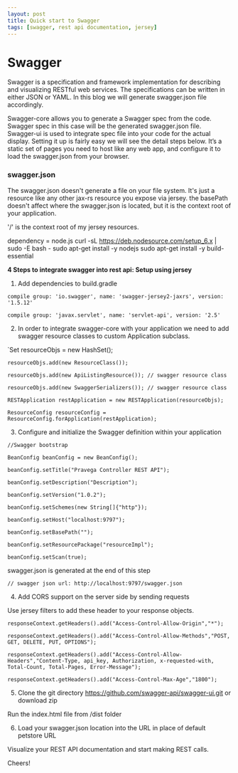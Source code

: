 ```yaml
---
layout: post
title: Quick start to Swagger
tags: [swagger, rest api documentation, jersey]
---
```



# Swagger 
Swagger is a specification and framework implementation for describing and visualizing RESTful web services.
The specifications can be written in either JSON or YAML. In this blog we will generate swagger.json file accordingly. 

Swagger-core allows you to generate a Swagger spec from the code. Swagger spec in this case will be the generated swagger.json file.
Swagger-ui is used to integrate spec file into your code for the actual display.
Setting it up is fairly easy we will see the detail steps below. It’s a static set of pages you need to host like any web app, 
and configure it to load the swagger.json from your browser.

### swagger.json
The swagger.json doesn't generate a file on your file system. 
It's just a resource like any other jax-rs resource you expose via jersey. 
the basePath doesn't affect where the swagger.json is located, but it is the context root of your application.

'/' is the context root of my jersey resources.

dependency = node.js
curl -sL https://deb.nodesource.com/setup_6.x | sudo -E bash -
sudo apt-get install -y nodejs
sudo apt-get install -y build-essential

**4 Steps to integrate swagger into rest api: Setup using jersey**

1. Add dependencies to build.gradle 

`compile group: 'io.swagger', name: 'swagger-jersey2-jaxrs', version: '1.5.12'`

`compile group: 'javax.servlet', name: 'servlet-api', version: '2.5'`

2. In order to integrate swagger-core with your application we need to add swagger resource classes
to custom Application subclass.

`Set<Object> resourceObjs = new HashSet<Object>();

`resourceObjs.add(new ResourceClass());`

`resourceObjs.add(new ApiListingResource()); // swagger resource class` 

`resourceObjs.add(new SwaggerSerializers()); // swagger resource class`

`RESTApplication restApplication = new RESTApplication(resourceObjs);`

`ResourceConfig resourceConfig = ResourceConfig.forApplication(restApplication);`

3. Configure and initialize the Swagger definition within your application



`//Swagger bootstrap`

`BeanConfig beanConfig = new BeanConfig();`

`beanConfig.setTitle("Pravega Controller REST API");`

`beanConfig.setDescription("Description");`

`beanConfig.setVersion("1.0.2");`

`beanConfig.setSchemes(new String[]{"http"});`

`beanConfig.setHost("localhost:9797");`

`beanConfig.setBasePath("");`

`beanConfig.setResourcePackage("resourceImpl");`

`beanConfig.setScan(true);`

swagger.json is generated at the end of this step

`// swagger json url: http://localhost:9797/swagger.json`

4. Add CORS support on the server side by sending requests

Use jersey filters to add these header to your response objects.

`responseContext.getHeaders().add("Access-Control-Allow-Origin","*");`

`responseContext.getHeaders().add("Access-Control-Allow-Methods","POST, GET, DELETE, PUT, OPTIONS");`

`responseContext.getHeaders().add("Access-Control-Allow-Headers","Content-Type, api_key, Authorization, x-requested-with, Total-Count, Total-Pages, Error-Message");`

`responseContext.getHeaders().add("Access-Control-Max-Age","1800");`

        
5. Clone the git directory https://github.com/swagger-api/swagger-ui.git or download zip 

Run the index.html file from /dist folder

6. Load your swagger.json location into the URL in place of default petstore URL

Visualize your REST API documentation and start making REST calls.
 
Cheers! 

